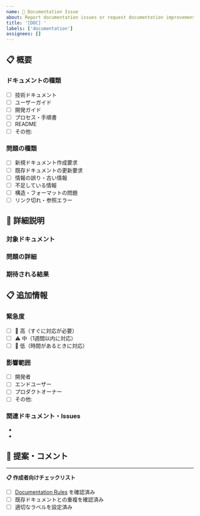 ```yaml
---
name: 📖 Documentation Issue
about: Report documentation issues or request documentation improvements
title: '[DOC] '
labels: ['documentation']
assignees: []
---
```


## 📋 概要

### ドキュメントの種類
- [ ] 技術ドキュメント
- [ ] ユーザーガイド
- [ ] 開発ガイド
- [ ] プロセス・手順書
- [ ] README
- [ ] その他: 

### 問題の種類
- [ ] 新規ドキュメント作成要求
- [ ] 既存ドキュメントの更新要求
- [ ] 情報の誤り・古い情報
- [ ] 不足している情報
- [ ] 構造・フォーマットの問題
- [ ] リンク切れ・参照エラー

## 🎯 詳細説明

### 対象ドキュメント
<!-- 既存ドキュメントの場合は、ファイルパスまたはリンクを記載 -->

### 問題の詳細
<!-- 具体的に何が問題なのか、どのような改善が必要かを記載 -->

### 期待される結果
<!-- どのような状態になることを期待しているかを記載 -->

## 📋 追加情報

### 緊急度
- [ ] 🚨 高（すぐに対応が必要）
- [ ] ⚠️ 中（1週間以内に対応）
- [ ] 📝 低（時間があるときに対応）

### 影響範囲
- [ ] 開発者
- [ ] エンドユーザー
- [ ] プロダクトオーナー
- [ ] その他: 

### 関連ドキュメント・Issues
<!-- 関連するドキュメントやIssuesがあれば記載 -->
- 
- 

## 📝 提案・コメント
<!-- 具体的な改善提案や追加情報があれば記載 -->

---

**📋 作成者向けチェックリスト**
- [ ] [Documentation Rules](../docs/DOCUMENTATION_RULES.md) を確認済み
- [ ] 既存ドキュメントとの重複を確認済み
- [ ] 適切なラベルを設定済み